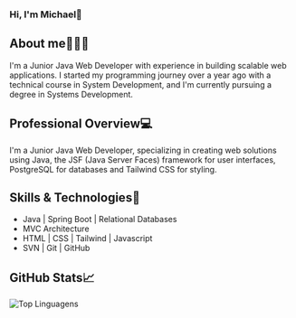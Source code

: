 ### Hi, I'm Michael👋

## About me🧑🏽‍💼
<p>I'm a Junior Java Web Developer with experience in building scalable web applications. I started my programming journey over a year ago with a technical course in System Development, and I'm currently pursuing a degree in Systems Development.</p>

## Professional Overview💻
<p>I'm a Junior Java Web Developer, specializing in creating web solutions using Java, the JSF (Java Server Faces) framework for user interfaces, PostgreSQL for databases and Tailwind CSS for styling.</p>

## Skills & Technologies🎯
<ul>
  <li>Java | Spring Boot | Relational Databases</li>
  <li>MVC Architecture</li>
  <li>HTML | CSS | Tailwind | Javascript</li>
  <li>SVN | Git | GitHub</li>
</ul>


## GitHub Stats📈
<img alt="Top Linguagens" align="center" max-width="100%" src="https://github-readme-stats.vercel.app/api/top-langs/?username=MaikRibeiro&layout=compact&theme=cobalt" />
